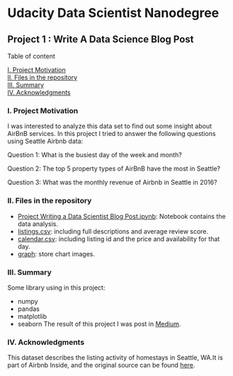 # Udacity Data Scientist Nanodegree

## Project 1 : Write A Data Science Blog Post

Table of content

[I. Project Motivation](#i-project-motivation)  
[II. Files in the repository](#ii-files-in-the-repository)  
[III. Summary](#iii-summary)  
[IV. Acknowledgments](#iv-acknowledgments)

### I. Project Motivation

I was interested to analyze this data set to find out some insight about AirBnB services. In this project I tried to answer the following questions using Seattle Airbnb data:

Question 1: What is the busiest day of the week and month?

Question 2: The top 5 property types of AirBnB have the most in Seattle?

Question 3: What was the monthly revenue of Airbnb in Seattle in 2016?

### II. Files in the repository

- [Project Writing a Data Scientist Blog Post.ipynb](Project%20Writing%20a%20Data%20Scientist%20Blog%20Post.ipynb): Notebook contains the data analysis.
- [listings.csv](listings.csv): including full descriptions and average review score.
- [calendar.csv](calendar.csv): including listing id and the price and availability for that day.
- [graph](graph/): store chart images.

### III. Summary

Some library using in this project:

- numpy
- pandas
- matplotlib
- seaborn
The result of this project I was post in [Medium](https://medium.com/@tridhfpt/unlocking-insights-a-deep-dive-into-airbnb-data-in-seattle-add0f1c988db).

### IV. Acknowledgments

This dataset describes the listing activity of homestays in Seattle, WA.It is part of Airbnb Inside, and the original source can be found [here](http://insideairbnb.com/get-the-data/).
